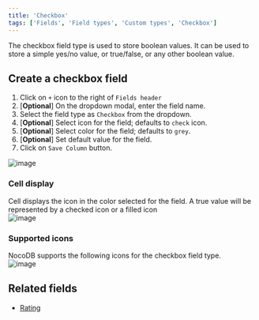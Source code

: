 ```yaml
---
title: 'Checkbox'
tags: ['Fields', 'Field types', 'Custom types', 'Checkbox']
---
```



The checkbox field type is used to store boolean values. It can be used to store a simple yes/no value, or true/false, or any other boolean value.

## Create a checkbox field
1. Click on `+` icon to the right of `Fields header`
2. [**Optional**] On the dropdown modal, enter the field name.
3. Select the field type as `Checkbox` from the dropdown.
4. [**Optional**] Select icon for the field; defaults to `check` icon.
5. [**Optional**] Select color for the field; defaults to `grey`.
6. [**Optional**] Set default value for the field.
7. Click on `Save Column` button.

![image](/img/v2/fields/checkbox.png)

### Cell display
Cell displays the icon in the color selected for the field. A true value will be represented by a checked icon or a filled icon  
![image](/img/v2/fields/attachment-cell-display.png)

### Supported icons  
NocoDB supports the following icons for the checkbox field type.  
![image](/img/v2/fields/checkbox-icon.png)

## Related fields
- [Rating](030.rating.md)

